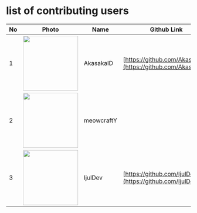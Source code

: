 # list of contributing users

| No  | Photo                                                                                 | Name       | Github Link                                                  |
| --- | ------------------------------------------------------------------------------------- | ---------- | ------------------------------------------------------------ |
| 1   | <img src="https://avatars.githubusercontent.com/u/55008381?v=4" height=150 width=150> | AkasakaID  | [https://github.com/AkasakaID](https://github.com/AkasakaID) |
| 2   | <img src="https://avatars.githubusercontent.com/u/79714367?v=4" height=150 width=150> | meowcraftY |
| 3   | <img src="https://avatars.githubusercontent.com/u/75366845?v=4" height=150 width=150> | IjulDev    | [https://github.com/IjulDev](https://github.com/IjulDev)     |
